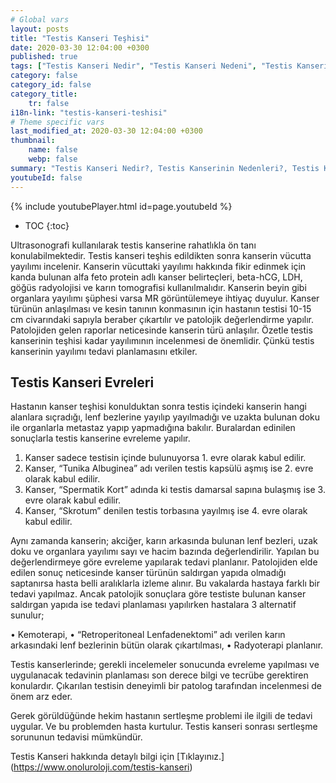 ```yaml
---
# Global vars
layout: posts
title: "Testis Kanseri Teşhisi"
date: 2020-03-30 12:04:00 +0300
published: true
tags: ["Testis Kanseri Nedir", "Testis Kanseri Nedeni", "Testis Kanseri Belirti", "Testis Kanseri Tipleri", "Testis Kanseri Teşhis", "Testis Kanseri Evre", "Testis Kanseri Tedavi", "Testis Kanseri Kemoterapi", "Testis Kanseri Sperm Bankası", "Testis Kanseri Sonrası Sertleşme Sorunu" , "Testis kanseri" , "Testis kanseri ameliyatı"]
category: false
category_id: false
category_title:
    tr: false
i18n-link: "testis-kanseri-teshisi"
# Theme specific vars
last_modified_at: 2020-03-30 12:04:00 +0300
thumbnail:
    name: false
    webp: false
summary: "Testis Kanseri Nedir?, Testis Kanserinin Nedenleri?, Testis Kanseri Belirtileri, Testis Kanseri Tipleri, Testis Kanseri Teşhisi, Testis Kanseri Evreleri, Testis Kanseri Tedavisi, Testis Kanseri Sonrası Kemoterapi, Testis Kanserinde Sperm Bankası Uygulaması, Testis Kanseri Sonrası Sertleşme Sorunu"
youtubeId: false
---
```

{% include youtubePlayer.html id=page.youtubeId %}

* TOC
{:toc}

Ultrasonografi kullanılarak testis kanserine rahatlıkla ön tanı konulabilmektedir. Testis kanseri teşhis edildikten sonra kanserin vücutta yayılımı incelenir. Kanserin vücuttaki yayılımı hakkında fikir edinmek için kanda bulunan alfa feto protein adlı kanser belirteçleri, beta-hCG, LDH, göğüs radyolojisi ve karın tomografisi kullanılmalıdır. Kanserin beyin gibi organlara yayılımı şüphesi varsa MR görüntülemeye ihtiyaç duyulur. Kanser türünün anlaşılması ve kesin tanının konmasının için hastanın testisi 10-15 cm civarındaki sapıyla beraber çıkartılır ve patolojik değerlendirme yapılır. Patolojiden gelen raporlar neticesinde kanserin türü anlaşılır. Özetle testis kanserinin teşhisi kadar yayılımının incelenmesi de önemlidir. Çünkü testis kanserinin yayılımı tedavi planlamasını etkiler.

## Testis Kanseri Evreleri

Hastanın kanser teşhisi konulduktan sonra testis içindeki kanserin hangi alanlara sıçradığı, lenf bezlerine yayılıp yayılmadığı ve uzakta bulunan doku ile organlarla metastaz yapıp yapmadığına bakılır. Buralardan edinilen sonuçlarla testis kanserine evreleme yapılır.

1.	Kanser sadece testisin içinde bulunuyorsa 1. evre olarak kabul edilir.
2.	Kanser, “Tunika Albuginea” adı verilen testis kapsülü aşmış ise 2. evre olarak kabul edilir.
3.	Kanser, “Spermatik Kort” adında ki testis damarsal sapına bulaşmış ise 3. evre olarak kabul edilir.
4.	Kanser, “Skrotum” denilen testis torbasına yayılmış ise 4. evre olarak kabul edilir.

Aynı zamanda kanserin; akciğer, karın arkasında bulunan lenf bezleri, uzak doku ve organlara yayılımı sayı ve hacim bazında değerlendirilir. Yapılan bu değerlendirmeye göre evreleme yapılarak tedavi planlanır. Patolojiden elde edilen sonuç neticesinde kanser türünün saldırgan yapıda olmadığı saptanırsa hasta belli aralıklarla izleme alınır. Bu vakalarda hastaya farklı bir tedavi yapılmaz. Ancak patolojik sonuçlara göre testiste bulunan kanser saldırgan yapıda ise tedavi planlaması yapılırken hastalara 3 alternatif sunulur;

•	Kemoterapi,
•	“Retroperitoneal Lenfadenektomi” adı verilen karın arkasındaki lenf bezlerinin bütün olarak çıkartılması,
•	Radyoterapi planlanır.

Testis kanserlerinde; gerekli incelemeler sonucunda evreleme yapılması ve uygulanacak tedavinin planlaması son derece bilgi ve tecrübe gerektiren konulardır. Çıkarılan testisin deneyimli bir patolog tarafından incelenmesi de önem arz eder.

Gerek görüldüğünde hekim hastanın sertleşme problemi ile ilgili de tedavi uygular. Ve bu problemden hasta kurtulur. Testis kanseri sonrası sertleşme sorununun tedavisi mümkündür.


Testis Kanseri hakkında detaylı bilgi için [Tıklayınız.] (https://www.onoluroloji.com/testis-kanseri)
